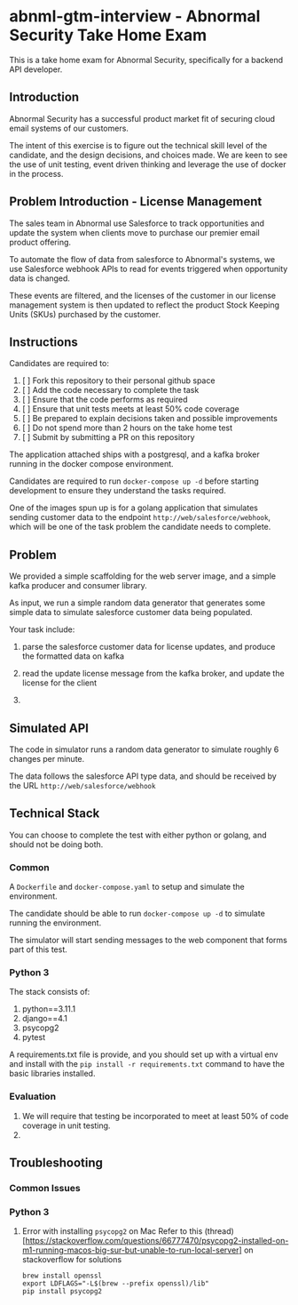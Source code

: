 # abnml-gtm-interview - Abnormal Security Take Home Exam
This is a take home exam for Abnormal Security, specifically for a backend API developer.

## Introduction
Abnormal Security has a successful product market fit of securing cloud email 
systems of our customers.

The intent of this exercise is to figure out the technical skill level of the 
candidate, and the design decisions, and choices made.  We are keen to see the
use of unit testing, event driven thinking and leverage the use of docker in the
process.

## Problem Introduction - License Management

The sales team in Abnormal use Salesforce to track opportunities and update 
the system when clients move to purchase our premier email product offering.

To automate the flow of data from salesforce to Abnormal's systems, we use 
Salesforce webhook APIs to read for events triggered when opportunity data is 
changed.  

These events are filtered, and the licenses of the customer in our 
license management system is then updated to reflect the product Stock Keeping
Units (SKUs) purchased by the customer.

## Instructions
Candidates are required to:
1. [ ] Fork this repository to their personal github space
2. [ ] Add the code necessary to complete the task
3. [ ] Ensure that the code performs as required
4. [ ] Ensure that unit tests meets at least 50% code coverage
5. [ ] Be prepared to explain decisions taken and possible improvements
6. [ ] Do not spend more than 2 hours on the take home test
7. [ ] Submit by submitting a PR on this repository

The application attached ships with a postgresql, and a kafka broker running
in the docker compose environment.

Candidates are required to run `docker-compose up -d` before starting
development to ensure they understand the tasks required.

One of the images spun up is for a golang application that simulates sending
customer data to the endpoint `http://web/salesforce/webhook`, which will be
one of the task problem the candidate needs to complete.

## Problem
We provided a simple scaffolding for the web server image, and a simple kafka 
producer and consumer library.

As input, we run a simple random data generator that generates some simple 
data to simulate salesforce customer data being populated.

Your task include:

1. parse the salesforce customer data for license updates, and produce the 
   formatted data on kafka

2. read the update license message from the kafka broker, and update the 
   license for the client

3. 

## Simulated API
The code in simulator runs a random data generator to simulate roughly 6 
changes per minute.

The data follows the salesforce API type data, and should be received by the 
URL `http://web/salesforce/webhook`

## Technical Stack
You can choose to complete the test with either python or golang, and should 
not be doing both.

### Common
A `Dockerfile` and `docker-compose.yaml` to setup and simulate the environment.

The candidate should be able to run `docker-compose up -d` to simulate running 
the environment.

The simulator will start sending messages to the web component that forms part
of this test.

### Python 3
The stack consists of:
1. python==3.11.1
2. django==4.1
3. psycopg2
4. pytest

A requirements.txt file is provide, and you should set up with a virtual env
and install with the `pip install -r requirements.txt` command to have the basic
libraries installed.

### Evaluation
1. We will require that testing be incorporated to meet at least 50% of code 
   coverage in unit testing.
2. 


## Troubleshooting
### Common Issues

### Python 3
1. Error with installing `psycopg2` on Mac
   Refer to this (thread)[https://stackoverflow.com/questions/66777470/psycopg2-installed-on-m1-running-macos-big-sur-but-unable-to-run-local-server] on stackoverflow for solutions
   ```
   brew install openssl
   export LDFLAGS="-L$(brew --prefix openssl)/lib"
   pip install psycopg2
   ```


